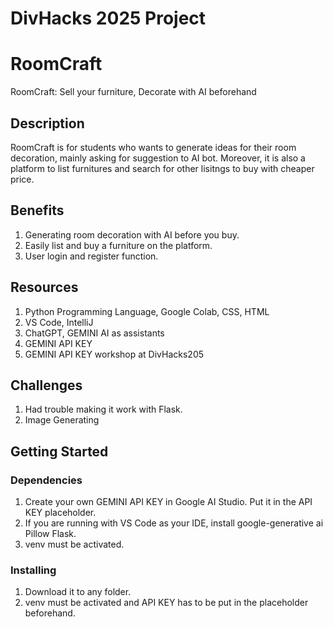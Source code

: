 # DivHacks 2025 Project
# RoomCraft
RoomCraft: Sell your furniture, Decorate with AI beforehand

## Description
RoomCraft is for students who wants to generate ideas for
their room decoration, mainly asking for suggestion to 
AI bot. Moreover, it is also a platform to list furnitures
and search for other lisitngs to buy with cheaper price.

## Benefits
1. Generating room decoration with AI before you buy.
2. Easily list and buy a furniture on the platform.
3. User login and register function.

## Resources
1. Python Programming Language, Google Colab, CSS, HTML
2. VS Code, IntelliJ
3. ChatGPT, GEMINI AI as assistants
4. GEMINI API KEY
5. GEMINI API KEY workshop at DivHacks205

## Challenges
1. Had trouble making it work with Flask.
2. Image Generating

## Getting Started
### Dependencies
1. Create your own GEMINI API KEY in Google AI Studio. Put it in the API KEY placeholder.
2. If you are running with VS Code as your IDE, install google-generative ai Pillow Flask.
3. venv must be activated.

### Installing
1. Download it to any folder.
2. venv must be activated and API KEY has to be put in the placeholder beforehand.
